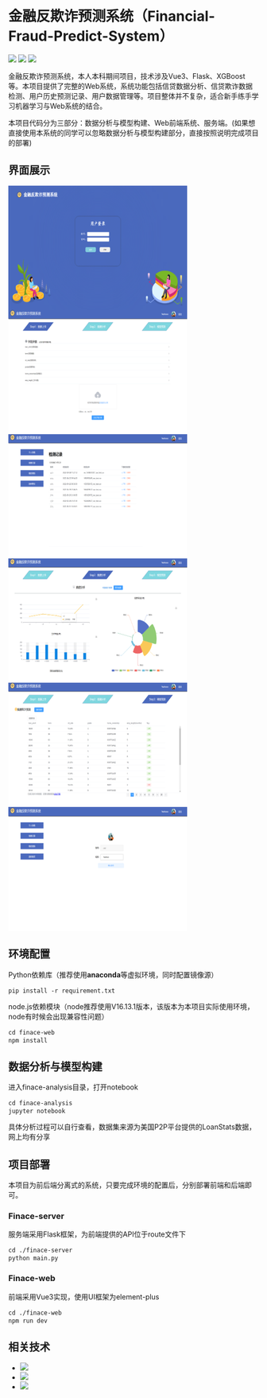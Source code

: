 # 金融反欺诈预测系统（Financial-Fraud-Predict-System）

[![](https://img.shields.io/badge/github-%E4%B8%8D%E6%83%B3%E5%BD%93%E5%BA%9F%E7%89%A9%E7%9A%84%E5%BA%9F%E7%89%A9-brightgreen)](https://github.com/ceresOPA)  [![](https://img.shields.io/badge/bilibili-%E6%98%AF%E4%B9%90%E9%81%93%E9%95%BF-9cf)](https://space.bilibili.com/510005777) [![](https://img.shields.io/badge/License-MIT-orange)](./LICENSE) <br/>


金融反欺诈预测系统，本人本科期间项目，技术涉及Vue3、Flask、XGBoost等。本项目提供了完整的Web系统，系统功能包括信贷数据分析、信贷欺诈数据检测、用户历史预测记录、用户数据管理等。项目整体并不复杂，适合新手练手学习机器学习与Web系统的结合。

本项目代码分为三部分：数据分析与模型构建、Web前端系统、服务端。(如果想直接使用本系统的同学可以忽略数据分析与模型构建部分，直接按照说明完成项目的部署)

## 界面展示

<img src="./img/img1.png" width="360" height="250" align="left" />
<img src="./img/img2.png" width="360" height="250" align="center" />
<br>
<img src="./img/img3.png" width="360" height="250" align="left" />
<img src="./img/img4.png" width="360" height="250" align="center" />
<br>
<img src="./img/img5.png" width="360" height="250" align="left" />
<img src="./img/img6.png" width="360" height="250" align="center" />

## 环境配置

Python依赖库（推荐使用**anaconda**等虚拟环境，同时配置镜像源）

```shell
pip install -r requirement.txt
```

node.js依赖模块（node推荐使用V16.13.1版本，该版本为本项目实际使用环境，node有时候会出现兼容性问题）

```shell
cd finace-web
npm install
```

## 数据分析与模型构建

进入finace-analysis目录，打开notebook

```shell
cd finace-analysis
jupyter notebook
```

具体分析过程可以自行查看，数据集来源为美国P2P平台提供的LoanStats数据，网上均有分享

## 项目部署

本项目为前后端分离式的系统，只要完成环境的配置后，分别部署前端和后端即可。

### Finace-server

服务端采用Flask框架，为前端提供的API位于route文件下

```shell
cd ./finace-server
python main.py
```

### Finace-web

前端采用Vue3实现，使用UI框架为element-plus 

```shell
cd ./finace-web
npm run dev
```

## 相关技术

- ![](https://img.shields.io/badge/-Vue3-lightgreen)
- ![](https://img.shields.io/badge/-Flask-blue)
- ![](https://img.shields.io/badge/-XGBoost-red)
